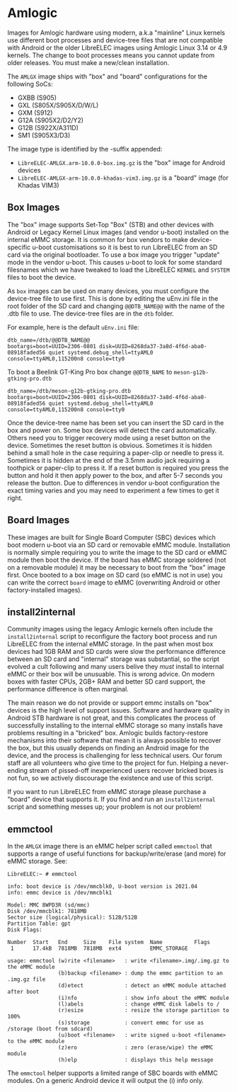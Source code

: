 # Amlogic

Images for Amlogic hardware using modern, a.k.a "mainline" Linux kernels use different boot processes and device-tree files that are not compatible with Android or the older LibreELEC images using Amlogic Linux 3.14 or 4.9 kernels. The change to boot processes means you cannot update from older releases. You must make a new/clean installation.

The `AMLGX` image ships with "box" and "board" configurations for the following SoCs:

* GXBB \(S905\)
* GXL \(S805X/S905X/D/W/L\)
* GXM \(S912\)
* G12A \(S905X2/D2/Y2\)
* G12B \(S922X/A311D\)
* SM1 \(S905X3/D3\)

The image type is identified by the -suffix appended:

* `LibreELEC-AMLGX.arm-10.0.0-box.img.gz` is the "box" image for Android devices
* `LibreELEC-AMLGX-arm-10.0.0-khadas-vim3.img.gz` is a "board" image \(for Khadas VIM3\)

## Box Images

The "box" image supports Set-Top "Box" \(STB\) and other devices with Android or Legacy Kernel Linux images \(and vendor u-boot\) installed on the internal eMMC storage. It is common for box vendors to make device-specific u-boot customisations so it is best to run LibreELEC from an SD card via the original bootloader. To use a box image you trigger "update" mode in the vendor u-boot. This causes u-boot to look for some standard filesnames which we have tweaked to load the LibreELEC `KERNEL` and `SYSTEM` files to boot the device.

As `box` images can be used on many devices, you must configure the device-tree file to use first. This is done by editing the uEnv.ini file in the root folder of the SD card and changing `@@DTB_NAME@@` with the name of the .dtb file to use. The device-tree files are in the `dtb` folder.

For example, here is the default `uEnv.ini` file:

```text
dtb_name=/dtb/@@DTB_NAME@@
bootargs=boot=UUID=2306-0801 disk=UUID=8268da37-3a8d-4f6d-aba0-08918faded56 quiet systemd.debug_shell=ttyAML0 console=ttyAML0,115200n8 console=tty0
```

To boot a Beelink GT-King Pro box change `@@DTB_NAME` to `meson-g12b-gtking-pro.dtb`

```text
dtb_name=/dtb/meson-g12b-gtking-pro.dtb
bootargs=boot=UUID=2306-0801 disk=UUID=8268da37-3a8d-4f6d-aba0-08918faded56 quiet systemd.debug_shell=ttyAML0 console=ttyAML0,115200n8 console=tty0
```

Once the device-tree name has been set you can insert the SD card in the box and power on. Some box devices will detect the card automatically. Others need you to trigger recovery mode using a reset button on the device. Sometimes the reset button is obvious. Sometimes it is hidden behind a small hole in the case requiring a paper-clip or needle to press it. Sometimes it is hidden at the end of the 3.5mm audio jack requiring a toothpick or paper-clip to press it. If a reset button is required you press the button and hold it then apply power to the box, and after 5-7 seconds you release the button. Due to differences in vendor u-boot configuration the exact timing varies and you may need to experiment a few times to get it right.

## Board Images

These images are built for Single Board Computer \(SBC\) devices which boot modern u-boot via an SD card or removable eMMC module. Installation is normally simple requiring you to write the image to the SD card or eMMC module then boot the device. If the board has eMMC storage soldered \(not on a removable module\) it may be necessary to boot from the "box" image first. Once booted to a box image on SD card \(so eMMC is not in use\) you can write the correct `board` image to eMMC \(overwriting Android or other factory-installed images\).

## install2internal

Community images using the legacy Amlogic kernels often include the `install2internal` script to reconfigure the factory boot process and run LibreELEC from the internal eMMC storage. In the past when most box devices had 1GB RAM and SD cards were slow the performance difference between an SD card and "internal" storage was substantial, so the script evolved a cult following and many users belive they _must_ install to internal eMMC or their box will be unusuable. This is wrong advice. On modern boxes with faster CPUs, 2GB+ RAM and better SD card support, the performance difference is often marginal.

The main reason we do not provide or support emmc installs on "box" devices is the high level of support issues. Software and hardware quality in Android STB hardware is not great, and this complicates the process of successfully installing to the internal eMMC storage so many installs have problems resulting in a "bricked" box. Amlogic builds factory-restore mechanisms into their software that mean it is always  possible to recover the box, but this usually depends on finding an Android image for the device, and the process is challenging for less technical users. Our forum staff are all volunteers who give time to the project for fun. Helping a never-ending stream of pissed-off inexperienced users recover bricked boxes is not fun, so we actively discourage the existence and use of this script.

If you want to run LibreELEC from eMMC storage please purchase a "board" device that supports it. If you find and run an `install2internal` script and something messes up; your problem is not our problem!

## emmctool

In the `AMLGX` image there is an eMMC helper script called `emmctool` that supports a range of useful functions for backup/write/erase \(and more\) for eMMC storage. See:

```text
LibreELEC:~ # emmctool 

info: boot device is /dev/mmcblk0, U-boot version is 2021.04
info: emmc device is /dev/mmcblk1

Model: MMC 8WPD3R (sd/mmc)
Disk /dev/mmcblk1: 7818MB
Sector size (logical/physical): 512B/512B
Partition Table: gpt
Disk Flags: 

Number  Start   End     Size    File system  Name          Flags
 1      17.4kB  7818MB  7818MB  ext4         EMMC_STORAGE

usage: emmctool (w)rite <filename>   : write <filename>.img/.img.gz to the eMMC module
                (b)backup <filename> : dump the emmc partition to an .img.gz file
                (d)etect             : detect an eMMC module attached after boot
                (i)nfo               : show info about the eMMC module
                (l)abels             : change eMMC disk labels to /
                (r)esize             : resize the storage partition to 100%
                (s)storage           : convert emmc for use as /storage (boot from sdcard)
                (u)boot <filename>   : write signed u-boot <filename> to the eMMC module
                (z)ero               : zero (erase/wipe) the eMMC module
                (h)elp               : displays this help message
```

The `emmctool` helper supports a limited range of SBC boards with eMMC modules. On a generic Android device it will output the \(i\) info only.

